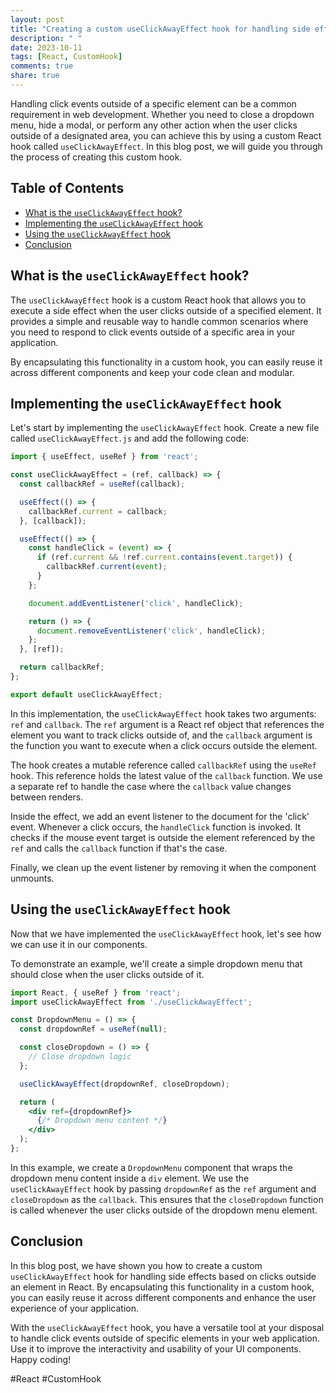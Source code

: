 ```yaml
---
layout: post
title: "Creating a custom useClickAwayEffect hook for handling side effects based on clicks outside an element"
description: " "
date: 2023-10-11
tags: [React, CustomHook]
comments: true
share: true
---
```


Handling click events outside of a specific element can be a common requirement in web development. Whether you need to close a dropdown menu, hide a modal, or perform any other action when the user clicks outside of a designated area, you can achieve this by using a custom React hook called `useClickAwayEffect`. In this blog post, we will guide you through the process of creating this custom hook.

## Table of Contents
- [What is the `useClickAwayEffect` hook?](#what-is-the-useclickawayeffect-hook)
- [Implementing the `useClickAwayEffect` hook](#implementing-the-useclickawayeffect-hook)
- [Using the `useClickAwayEffect` hook](#using-the-useclickawayeffect-hook)
- [Conclusion](#conclusion)

## What is the `useClickAwayEffect` hook?

The `useClickAwayEffect` hook is a custom React hook that allows you to execute a side effect when the user clicks outside of a specified element. It provides a simple and reusable way to handle common scenarios where you need to respond to click events outside of a specific area in your application.

By encapsulating this functionality in a custom hook, you can easily reuse it across different components and keep your code clean and modular.

## Implementing the `useClickAwayEffect` hook

Let's start by implementing the `useClickAwayEffect` hook. Create a new file called `useClickAwayEffect.js` and add the following code:

```javascript
import { useEffect, useRef } from 'react';

const useClickAwayEffect = (ref, callback) => {
  const callbackRef = useRef(callback);

  useEffect(() => {
    callbackRef.current = callback;
  }, [callback]);

  useEffect(() => {
    const handleClick = (event) => {
      if (ref.current && !ref.current.contains(event.target)) {
        callbackRef.current(event);
      }
    };

    document.addEventListener('click', handleClick);

    return () => {
      document.removeEventListener('click', handleClick);
    };
  }, [ref]);

  return callbackRef;
};

export default useClickAwayEffect;
```

In this implementation, the `useClickAwayEffect` hook takes two arguments: `ref` and `callback`. The `ref` argument is a React ref object that references the element you want to track clicks outside of, and the `callback` argument is the function you want to execute when a click occurs outside the element.

The hook creates a mutable reference called `callbackRef` using the `useRef` hook. This reference holds the latest value of the `callback` function. We use a separate ref to handle the case where the `callback` value changes between renders.

Inside the effect, we add an event listener to the document for the 'click' event. Whenever a click occurs, the `handleClick` function is invoked. It checks if the mouse event target is outside the element referenced by the `ref` and calls the `callback` function if that's the case.

Finally, we clean up the event listener by removing it when the component unmounts.

## Using the `useClickAwayEffect` hook

Now that we have implemented the `useClickAwayEffect` hook, let's see how we can use it in our components.

To demonstrate an example, we'll create a simple dropdown menu that should close when the user clicks outside of it.

```jsx
import React, { useRef } from 'react';
import useClickAwayEffect from './useClickAwayEffect';

const DropdownMenu = () => {
  const dropdownRef = useRef(null);

  const closeDropdown = () => {
    // Close dropdown logic
  };

  useClickAwayEffect(dropdownRef, closeDropdown);

  return (
    <div ref={dropdownRef}>
      {/* Dropdown menu content */}
    </div>
  );
};
```

In this example, we create a `DropdownMenu` component that wraps the dropdown menu content inside a `div` element. We use the `useClickAwayEffect` hook by passing `dropdownRef` as the `ref` argument and `closeDropdown` as the `callback`. This ensures that the `closeDropdown` function is called whenever the user clicks outside of the dropdown menu element.

## Conclusion

In this blog post, we have shown you how to create a custom `useClickAwayEffect` hook for handling side effects based on clicks outside an element in React. By encapsulating this functionality in a custom hook, you can easily reuse it across different components and enhance the user experience of your application.

With the `useClickAwayEffect` hook, you have a versatile tool at your disposal to handle click events outside of specific elements in your web application. Use it to improve the interactivity and usability of your UI components. Happy coding!

\#React #CustomHook